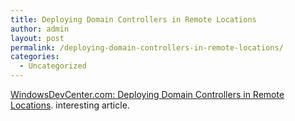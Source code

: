 ```yaml
---
title: Deploying Domain Controllers in Remote Locations
author: admin
layout: post
permalink: /deploying-domain-controllers-in-remote-locations/
categories:
  - Uncategorized
---
```

[WindowsDevCenter.com: Deploying Domain Controllers in Remote Locations][1]. interesting article.

 [1]: http://www.windowsdevcenter.com/pub/a/windows/2004/08/10/remote_domain_controller.html